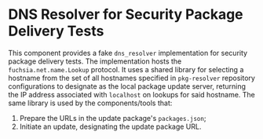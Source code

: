 # DNS Resolver for Security Package Delivery Tests

This component provides a fake `dns_resolver` implementation for security
package delivery tests. The implementation hosts the `fuchsia.net.name.Lookup`
protocol. It uses a shared library for selecting a hostname from the set of all
hostnames specified in `pkg-resolver` repository configurations to designate as
the local package update server, returning the IP address associated with
`localhost` on lookups for said hostname. The same library is used by the
components/tools that:

1. Prepare the URLs in the update package's `packages.json`;
1. Initiate an update, designating the update package URL.
